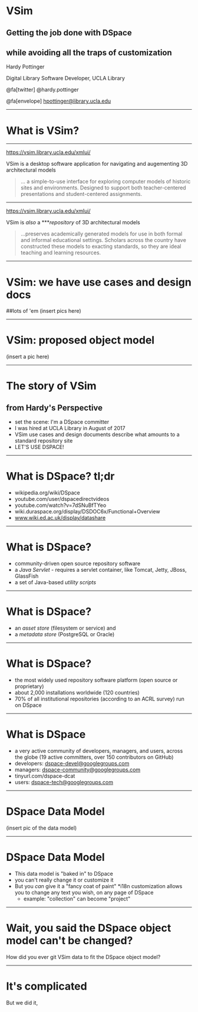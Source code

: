 # VSim
## Getting the job done with DSpace
## while avoiding all the traps of customization

Hardy Pottinger

Digital Library Software Developer, UCLA Library

@fa[twitter] @hardy.pottinger

@fa[envelope] hpottinger@library.ucla.edu

---
# What is VSim?

---
https://vsim.library.ucla.edu/xmlui/

VSim is a desktop software application for navigating and augementing 3D architectural models

> ... a simple-to-use interface for exploring computer models of historic sites and environments. Designed to support both teacher-centered presentations and student-centered assignments.

---
https://vsim.library.ucla.edu/xmlui/

VSim is *also* a ****repository* of 3D architectural models

> ...preserves academically generated models for use in both formal and informal educational settings. Scholars across the country have constructed these models to exacting standards, so they are ideal teaching and learning resources.

---
# VSim: we have use cases and design docs
##lots of 'em
(insert pics here)

---
# VSim: proposed object model
(insert a pic here)

---
# The story of VSim
## from Hardy's Perspective

* set the scene: I'm a DSpace committer
* I was hired at UCLA Library in August of 2017
* VSim use cases and design documents describe what amounts to a standard repository site
* LET'S USE DSPACE!

---
# What is DSpace? tl;dr
* wikipedia.org/wiki/DSpace
* youtube.com/user/dspacedirectvideos
* youtube.com/watch?v=7dSNuBfTYeo
* wiki.duraspace.org/display/DSDOC6x/Functional+Overview
* www.wiki.ed.ac.uk/display/datashare

---
# What is DSpace?
* community-driven open source repository software
* a *Java Servlet* - requires a servlet container, like Tomcat, Jetty, JBoss, GlassFish
* a set of Java-based *utility scripts*

---
# What is DSpace?
* an *asset store* (filesystem or service) and
* a *metadata store* (PostgreSQL or Oracle)

---
# What is DSpace?
* the most widely used repository software platform (open source or proprietary)
* about 2,000 installations worldwide (120 countries)
* 70% of all institutional repositories (according to an ACRL survey) run on DSpace

---
# What is DSpace
* a very active community of developers, managers, and users, across the globe (19 active committers, over 150 contributors on GitHub)
* developers: dspace-devel@googlegroups.com
* managers: dspace-community@googlegroups.com
* tinyurl.com/dspace-dcat
* users: dspace-tech@googlegroups.com

---
# DSpace Data Model
(insert pic of the data model)

---
# DSpace Data Model
* This data model is "baked in" to DSpace
* you can't really change it or customize it
* But you *can* give it a "fancy coat of paint"
  *i18n customization allows you to change any text you wish, on any page of DSpace
  * example: "collection" can become "project"
---
# Wait, you said the DSpace object model can't be changed?
How did you ever git VSim data to fit the DSpace object model?

---
# It's complicated
But we did it, 
